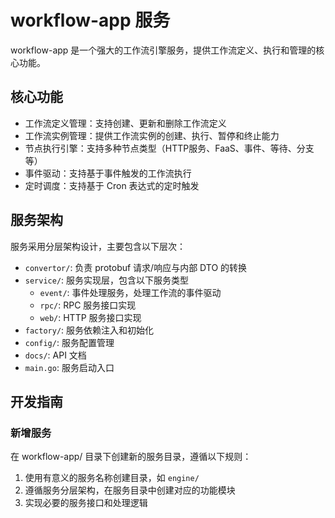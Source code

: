 # workflow-app 服务

workflow-app 是一个强大的工作流引擎服务，提供工作流定义、执行和管理的核心功能。

## 核心功能

- 工作流定义管理：支持创建、更新和删除工作流定义
- 工作流实例管理：提供工作流实例的创建、执行、暂停和终止能力
- 节点执行引擎：支持多种节点类型（HTTP服务、FaaS、事件、等待、分支等）
- 事件驱动：支持基于事件触发的工作流执行
- 定时调度：支持基于 Cron 表达式的定时触发

## 服务架构

服务采用分层架构设计，主要包含以下层次：

- `convertor/`: 负责 protobuf 请求/响应与内部 DTO 的转换
- `service/`: 服务实现层，包含以下服务类型
  - `event/`: 事件处理服务，处理工作流的事件驱动
  - `rpc/`: RPC 服务接口实现
  - `web/`: HTTP 服务接口实现
- `factory/`: 服务依赖注入和初始化
- `config/`: 服务配置管理
- `docs/`: API 文档
- `main.go`: 服务启动入口

## 开发指南

### 新增服务

在 workflow-app/ 目录下创建新的服务目录，遵循以下规则：

1. 使用有意义的服务名称创建目录，如 `engine/`
2. 遵循服务分层架构，在服务目录中创建对应的功能模块
3. 实现必要的服务接口和处理逻辑
